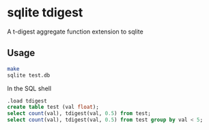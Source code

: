# sqlite tdigest

A t-digest aggregate function extension to sqlite

## Usage

```bash
make
sqlite test.db
```

In the SQL shell

```sql
.load tdigest
create table test (val float);
select count(val), tdigest(val, 0.5) from test;
select count(val), tdigest(val, 0.5) from test group by val < 5;
```
